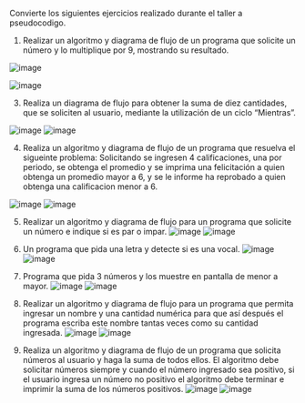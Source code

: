 
Convierte los siguientes ejercicios realizado durante el taller a pseudocodigo.

1. Realizar un algoritmo y diagrama de flujo de un programa que solicite un número y lo multiplique por 9, mostrando su resultado.

![image](https://user-images.githubusercontent.com/101816484/160929506-206fb0b5-a81c-41ab-8d85-049bfd47dcda.png)

![image](https://user-images.githubusercontent.com/101816484/160929552-0a4a5d2a-41a9-4703-9e8d-abd03acdf577.png)

3. Realiza un diagrama de flujo para obtener la suma de diez cantidades, que se soliciten al usuario, mediante la utilización de un ciclo “Mientras”. 

![image](https://user-images.githubusercontent.com/101816484/160929908-2494ca5d-7dab-4c8e-93e5-497b296238ba.png)
![image](https://user-images.githubusercontent.com/101816484/160929949-99502dc1-8dbd-4026-a737-e81d3908cf66.png)


4. Realiza un algoritmo y diagrama de flujo de un programa que resuelva el sigueinte problema: Solicitando se ingresen 4 calificaciones, una por periodo, se obtenga el promedio y se imprima una felicitación a quien obtenga un promedio mayor a 6, y se le informe ha reprobado a quien obtenga una calificacion menor a 6.

![image](https://user-images.githubusercontent.com/101816484/161342413-8c52e706-31c7-42b8-a17b-cd63d1b4f87d.png)
![image](https://user-images.githubusercontent.com/101816484/161342449-753c0ae4-2e3e-4533-bb11-9eed98b42ea3.png)

5. Realizar un algoritmo y diagrama de flujo para un programa que solicite un número e indique si es par o impar.
![image](https://user-images.githubusercontent.com/101816484/161343175-83f43a9f-689b-4d77-ba4f-009268dbbfda.png)
![image](https://user-images.githubusercontent.com/101816484/161343209-31daa1a6-23ae-4fca-afd2-06acfc3699f7.png)


6. Un programa que pida una letra y detecte si es una vocal.
![image](https://user-images.githubusercontent.com/101816484/161342593-a9f5c154-8a84-4ac9-b015-f9c4152e1c95.png)
![image](https://user-images.githubusercontent.com/101816484/161342690-21beefa7-bee7-4aa1-b8da-db7f7c3941f6.png)

7. Programa que pida 3 números y los muestre en pantalla de menor a mayor.
![image](https://user-images.githubusercontent.com/101816484/161342848-18368b60-a2e5-4078-bf95-17611d087531.png)
![image](https://user-images.githubusercontent.com/101816484/161342947-96320e59-127a-4937-a57e-424ccf081d82.png)

8. Realizar un algoritmo y diagrama de flujo para un programa que permita ingresar un nombre y una cantidad numérica para que así después el programa escriba este nombre tantas veces como su cantidad ingresada.
![image](https://user-images.githubusercontent.com/101816484/161344130-2c3ae575-7c7c-4134-9b8e-e57daf8eb24d.png)
![image](https://user-images.githubusercontent.com/101816484/161344145-6c03212d-9255-443d-99bf-b26d55a128e5.png)

9. Realiza un algoritmo y diagrama de flujo de un programa que solicita números al usuario y haga la suma de todos ellos. El algoritmo debe solicitar números siempre y cuando el número ingresado sea positivo, si el usuario ingresa un número no positivo el algoritmo debe terminar e imprimir la suma de los números positivos.
 ![image](https://user-images.githubusercontent.com/101816484/161345705-5bb4811d-93aa-47c3-91e6-1920d49293e3.png)
![image](https://user-images.githubusercontent.com/101816484/161345716-ef4a6f52-601e-4675-8b90-57710379fd1f.png)





